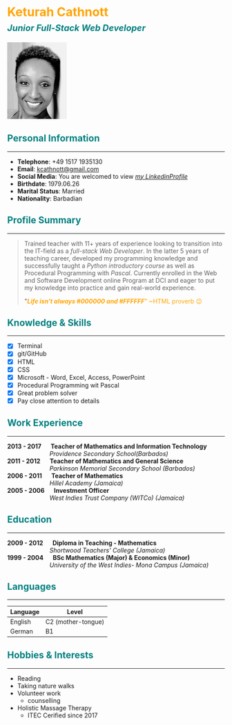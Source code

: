 # <span style="color:orange">Keturah Cathnott </span> <br> <span style="color:teal; font-size:20px">*Junior Full-Stack Web Developer* </span>

![wallet size profile picture](./images/profilepic-ImResizer.jpg)  

## <span style="color:teal"> Personal Information </span>
-----
- **Telephone**: +49 1517 1935130
- **Email**: kcathnott@gmail.com   
- **Social Media**: You are welcomed to view [*my LinkedinProfile*](https://www.linkedin.com/in/keturah-cathnott-37650959/)  
- **Birthdate**: 1979.06.26  
- **Marital Status**: Married
- **Nationality**: Barbadian  

## <span style="color:teal"> Profile Summary </span>
------
> Trained teacher with 11+ years of experience looking to transition into the IT-field as a *full-stack Web Developer*. In the latter 5 years of teaching career, developed my programming knowledge and successfully taught a *Python introductory course* as well as Procedural Programming with *Pascal*. Currently enrolled in the Web and Software Development online Program at DCI and eager to put my knowledge into practice and gain real-world experience.  
>
> "<span style="color:orange">***Life isn't always #000000 and #FFFFFF***" ~HTML proverb :wink:  

## <span style="color:teal">Knowledge & Skills </span> 
------
- [x] Terminal  
- [x] git/GitHub
- [x] HTML
- [x] CSS 
- [x] Microsoft - Word, Excel, Access, PowerPoint
- [x] Procedural Programming wit Pascal
- [x] Great problem solver
- [x] Pay close attention to details  

## <span style="color:teal"> Work Experience  </span>
-----
**2013 - 2017** &emsp; **Teacher of Mathematics and Information Technology**    
&emsp;&emsp;&emsp;&emsp;&emsp;&emsp;&emsp;*Providence Secondary School(Barbados)*  
**2011 - 2012** &emsp; **Teacher of Mathematics and General Science**  
&emsp;&emsp;&emsp;&emsp;&emsp;&emsp;&emsp;*Parkinson Memorial Secondary School (Barbados)*  
**2006 - 2011** &emsp; **Teacher of Mathematics**  
&emsp;&emsp;&emsp;&emsp;&emsp;&emsp;&emsp;*Hillel Academy (Jamaica)*   
**2005 - 2006** &emsp; **Investment Officer**  
&emsp;&emsp;&emsp;&emsp;&emsp;&emsp;&emsp;*West Indies Trust Company (WITCo) (Jamaica)*   

## <span style="color:teal"> Education </span> 
-----
**2009 - 2012** &emsp; **Diploma in Teaching - Mathematics**   
&emsp;&emsp;&emsp;&emsp;&emsp;&emsp;&emsp;*Shortwood Teachers' College (Jamaica)*  
**1999 - 2004** &emsp; **BSc Mathematics (Major) & Economics (Minor)**   
&emsp;&emsp;&emsp;&emsp;&emsp;&emsp;&emsp;*University of the West Indies- Mona Campus (Jamaica)*

## <span style="color:teal"> Languages </span> 
-----
| Language    |  Level   |  
| ------------| ---------|  
| English     |  C2 (mother-tongue)     |  
| German      |  B1      |  

## <span style="color:teal">Hobbies & Interests </span>
-----
- Reading
- Taking nature walks
- Volunteer work  
    - counselling 
- Holistic Massage Therapy
    - ITEC Cerified since 2017









